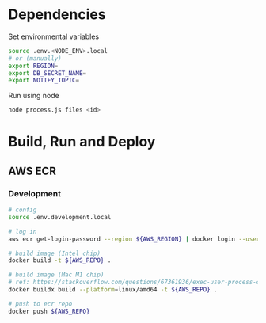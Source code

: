 # Dependencies

Set environmental variables

```sh
source .env.<NODE_ENV>.local
# or (manually)
export REGION=
export DB_SECRET_NAME=
export NOTIFY_TOPIC=
```

Run using node

```sh
node process.js files <id>
```

# Build, Run and Deploy

## AWS ECR

### Development

```bash
# config
source .env.development.local

# log in
aws ecr get-login-password --region ${AWS_REGION} | docker login --username AWS --password-stdin ${AWS_REPO}

# build image (Intel chip)
docker build -t ${AWS_REPO} .

# build image (Mac M1 chip)
# ref: https://stackoverflow.com/questions/67361936/exec-user-process-caused-exec-format-error-in-aws-fargate-service
docker buildx build --platform=linux/amd64 -t ${AWS_REPO} .

# push to ecr repo
docker push ${AWS_REPO}
```
